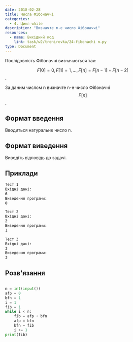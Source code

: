 ```yaml
---
date: 2018-02-28
title: Числа Фібоначчі
categories:
  - 4. Цикл while
description: "Bизначте n-е число Фібоначчі"
resources:
  - name: Вихідний код
    link: task/w2/trenirovka/24-fibonachi n.py
type: Document
---
```


Послідовність Фібоначчі визначається так:

$$F [0] = 0, F [1] = 1, ..., F [n] = F [n-1] + F [n-2]$$.

За даним числом n визначте n-е число Фібоначчі $$F [n]$$.

## Формат введення

Вводиться натуральне число n.

## Формат виведення

Виведіть відповідь до задачі.

## Приклади

```bash
Тест 1
Вхідні дані:
6
Виведення програми:
8

Тест 2
Вхідні дані:
2
Виведення програми:
1

Тест 3
Вхідні дані:
3
Виведення програми:
3
```

## Розв'язання

```python

n = int(input())
afp = 0
bfn = 1
i = 1
fib = 1
while i < n:
    fib = afp + bfn
    afp = bfn
    bfn = fib
    i += 1
print(fib)
```